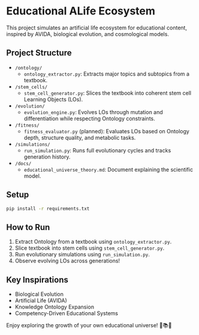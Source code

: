 
# Educational ALife Ecosystem

This project simulates an artificial life ecosystem for educational content, inspired by AVIDA, biological evolution, and cosmological models.

## Project Structure

- `/ontology/`
  - `ontology_extractor.py`: Extracts major topics and subtopics from a textbook.
- `/stem_cells/`
  - `stem_cell_generator.py`: Slices the textbook into coherent stem cell Learning Objects (LOs).
- `/evolution/`
  - `evolution_engine.py`: Evolves LOs through mutation and differentiation while respecting Ontology constraints.
- `/fitness/`
  - `fitness_evaluator.py` (planned): Evaluates LOs based on Ontology depth, structure quality, and metabolic tasks.
- `/simulations/`
  - `run_simulation.py`: Runs full evolutionary cycles and tracks generation history.
- `/docs/`
  - `educational_universe_theory.md`: Document explaining the scientific model.

## Setup

```bash
pip install -r requirements.txt
```

## How to Run

1. Extract Ontology from a textbook using `ontology_extractor.py`.
2. Slice textbook into stem cells using `stem_cell_generator.py`.
3. Run evolutionary simulations using `run_simulation.py`.
4. Observe evolving LOs across generations!

## Key Inspirations

- Biological Evolution
- Artificial Life (AVIDA)
- Knowledge Ontology Expansion
- Competency-Driven Educational Systems

Enjoy exploring the growth of your own educational universe! 🌱📚✨
